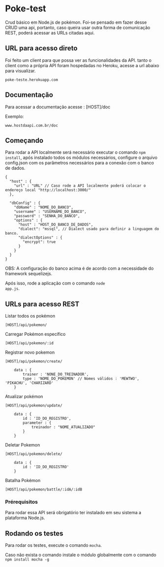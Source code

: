 # Poke-test

Crud básico em Node.js de pokémon.
Foi-se pensado em fazer desse CRUD uma api, portanto, caso queira usar outra forma de comunicação REST, poderá
acessar as URLs citadas aqui.

## URL para acesso direto

Foi feito um client para que possa ver as funcionalidades da API. tanto o client como a própria API foram
hospedadas no Heroku, acesse a url abaixo para visualizar.
```
poke-teste.herokuapp.com
```

## Documentação

Para acessar a documentação acesse : [HOST]/doc

Exemplo:
```
www.hostdaapi.com.br/doc
```

## Começando

Para rodar a API localmente será necessário executar o comando <code>npm install</code>, após instalado
todos os módulos necessários, configure o arquivo config.json com os parâmetros necessários para a
conexão com o banco de dados.

```
{
  "host" : {
    "url" : "URL" // Caso rode a API localmente poderá colocar o endereço local "http://localhost:3000/"
  },

  "dbConfig" : {
    "dbName" : "NOME_DO_BANCO",
    "username" : "USERNAME_DO_BANCO",
    "password" : "SENHA_DO_BANCO",
    "options" : {
      "host" : "HOST_DO_BANCO_DE_DADOS",
      "dialect": "mssql", // Dialect usado para definir a linguagem do banco.
      "dialectOptions" : {
        "encrypt": true
      }
    }
  }
}
```

OBS: A configuração do banco acima é de acordo com a necessidade do framework sequelizejs.

Após isso, rode a aplicação com o comando <code>node app.js</code>.

## URLs para acesso REST

Listar todos os pokémon
```
[HOST]/api/pokemon/
```

Carregar Pokémon específico
```
[HOST]/api/pokemon/:id
```

Registrar novo pokemon
```
[HOST]/api/pokemon/create/
```
```
    data : {
        trainer : 'NONE_DO_TREINADOR',
        type : 'NOME_DO_POKEMON' // Nomes válidos : 'MEWTWO', 'PIKACHU', 'CHARIZARD'
    }

```

Atualizar pokémon
```
[HOST]/api/pokemon/update/

    data : {
        id : 'ID_DO_REGISTRO',
        parameter : {
            treinador : "NOME_ATUALIZADO"
        }
    }
```

Deletar Pokemon
```
[HOST]/api/pokemon/delete/
```
```
    data : {
        id : 'ID_DO_REGISTRO'
    }
```


Batalha Pokémon
```
[HOST]/api/pokemon/battle/:idA/:idB
```

### Prérequisitos

Para rodar essa API será obrigatório ter instalado em seu sistema a plataforma Node.js.

## Rodando os testes

Para rodar os testes, execute o comando <code>mocha</code>.

Caso não exista o comando instale o módulo globalmente com o comando <code>npm install mocha -g</code>
